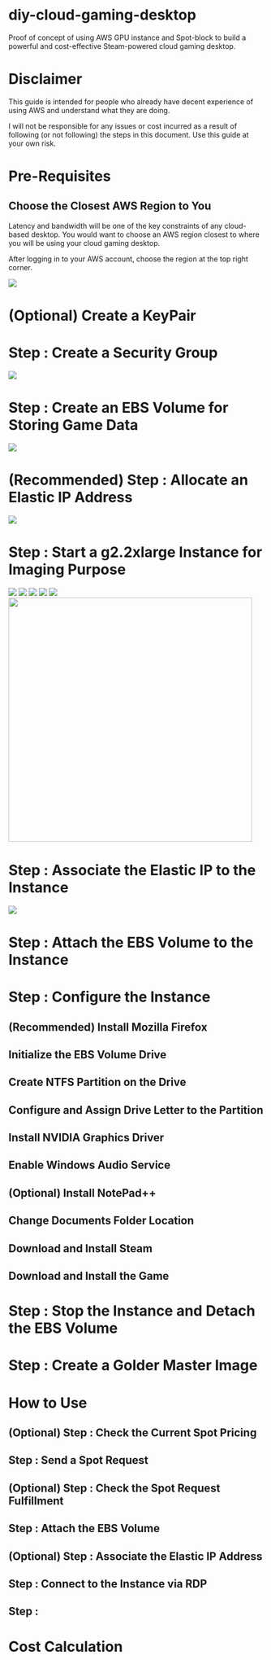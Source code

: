 # diy-cloud-gaming-desktop

Proof of concept of using AWS GPU instance and Spot-block to build a powerful and cost-effective Steam-powered cloud gaming desktop.

# Disclaimer

This guide is intended for people who already have decent experience of using AWS and understand what they are doing.

I will not be responsible for any issues or cost incurred as a result of following (or not following) the steps in this document. Use this guide at your own risk.

# Pre-Requisites

## Choose the Closest AWS Region to You

Latency and bandwidth will be one of the key constraints of any cloud-based desktop. You would want to choose an AWS region closest to where you will be using your cloud gaming desktop.

After logging in to your AWS account, choose the region at the top right corner.

<img src="images/region.png" />

# (Optional) Create a KeyPair

# Step : Create a Security Group

<img src="images/security-group.png" />

# Step : Create an EBS Volume for Storing Game Data

<img src="images/ebs-volume.png" />

# (Recommended) Step : Allocate an Elastic IP Address

<img src="images/elastic-ip.png" />

# Step : Start a g2.2xlarge Instance for Imaging Purpose

<img src="images/os.png" />

<img src="images/instance-type.png" />

<img src="images/storage.png" />

<img src="images/instance-tags.png" />

<img src="images/security-group.png" />

<img src="images/launch.png" width="480" />

# Step : Associate the Elastic IP to the Instance

<img src="images/associate-eip.png" />

# Step : Attach the EBS Volume to the Instance

# Step : Configure the Instance

## (Recommended) Install Mozilla Firefox

## Initialize the EBS Volume Drive

## Create NTFS Partition on the Drive

## Configure and Assign Drive Letter to the Partition

## Install NVIDIA Graphics Driver

## Enable Windows Audio Service

## (Optional) Install NotePad++

## Change Documents Folder Location

## Download and Install Steam

## Download and Install the Game

# Step : Stop the Instance and Detach the EBS Volume

# Step : Create a Golder Master Image

# How to Use

## (Optional) Step : Check the Current Spot Pricing

## Step : Send a Spot Request

## (Optional) Step : Check the Spot Request Fulfillment

## Step : Attach the EBS Volume

## (Optional) Step : Associate the Elastic IP Address

## 

## Step : Connect to the Instance via RDP

## Step : 

# Cost Calculation